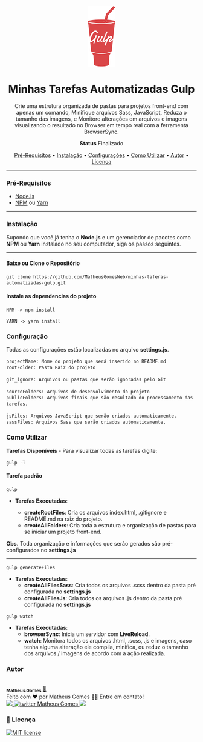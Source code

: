   
<p align="center">  
<img src="./readme/gulp.png" alt="Gulp"/>
</p>

<h1 align="center">
Minhas Tarefas Automatizadas Gulp
</h1>

<p align="center">
  Crie uma estrutura organizada de pastas para projetos front-end com apenas um comando, Minifique arquivos Sass, JavaScript, Reduza o tamanho das imagens, e Monitore alterações em arquivos e imagens visualizando o resultado no Browser em tempo real com a ferramenta BrowserSync. 
</p>

<p align="center"><b>Status</b> Finalizado</p>

<p align="center">
 <a href="#pré-requisitos">Pré-Requisitos</a> •
 <a href="#instalação">Instalação</a> • 
 <a href="#onfiguração">Configurações</a> • 
 <a href="#como-utilizar">Como Utilizar</a> • 
 <a href="#autor">Autor</a> • 
 <a href="#memo-licença">Licença</a>
</p>

___

### Pré-Requisitos

* [Node.js](https://nodejs.org/en/)
* [NPM](https://www.npmjs.com/) ou [Yarn](https://yarnpkg.com/)

___

### Instalação

Supondo que você já tenha o **Node.js** e um gerenciador de pacotes como **NPM** ou **Yarn** instalado no seu computador, siga os passos seguintes.

___

#### Baixe ou Clone o Repositório

``` 
git clone https://github.com/MatheusGomesWeb/minhas-taferas-automatizadas-gulp.git
```

#### Instale as dependencias do projeto

``` 
NPM -> npm install
```

``` 
YARN -> yarn install
```

### Configuração

Todas as configurações estão localizadas no arquivo **settings.js**.

``` 
projectName: Nome do projeto que será inserido no README.md
rootFolder: Pasta Raiz do projeto

git_ignore: Arquivos ou pastas que serão ignoradas pelo Git

sourceFolders: Arquivos de desenvolvimento do projeto
publicFolders: Arquivos finais que são resultado do processamento das tarefas.

jsFiles: Arquivos JavaScript que serão criados automaticamente.
sassFiles: Arquivos Sass que serão criados automaticamente.
```

### Como Utilizar

**Tarefas Disponíveis** - Para visualizar todas as tarefas digite:

``` 
gulp -T
```

#### Tarefa padrão

``` 
gulp
```

* **Tarefas Executadas**:

  + **createRootFiles**: Cria os arquivos index.html, .gitignore e README.md na raiz do projeto.
  + **createAllFolders**: Cria toda a estrutura e organização de pastas para se iniciar um projeto front-end.

  
**Obs.** Toda organização e informações que serão gerados são pré-configurados no **settings.js**

___

``` 
gulp generateFiles
```

* **Tarefas Executadas**:
  + **createAllFilesSass**: Cria todos os arquivos .scss dentro da pasta pré configurada no **settings.js**
  + **createAllFilesJs**: Cria todos os arquivos .js dentro da pasta pré configurada no **settings.js**

``` 
gulp watch
```

* **Tarefas Executadas**: 
  + **browserSync**: Inicia um servidor com **LiveReload**.
  + **watch**: Monitora todos os arquivos .html, .scss, .js e imagens, caso tenha alguma alteração ele compila, minifica, ou reduz o tamanho dos arquivos / imagens de acordo com a ação realizada.

### Autor

<a href="https://github.com/MatheusGomesWeb">
 <img style="border-radius: 50%; " src="https://avatars3.githubusercontent.com/u/12579898?s=96&v=4" width="100px; " alt=""/>
 <br />
 <sub><b>Matheus Gomes</b></sub></a> <a href="https://github.com/MatheusGomesWeb" title="Matheus Gomes Web">🚀</a>
 <br>
Feito com ❤️ por Matheus Gomes 👋🏽 Entre em contato!
<br>
<a href="https://www.linkedin.com/in/matheusgomes/" target="_blank">
<img src="https://img.shields.io/badge/-Matheus-blue?style=flat-square&logo=Linkedin&logoColor=white&link=https://www.linkedin.com/in/matheusgomes/"/>
 </a>
 <a href="https://twitter.com/MatheusGomesWeb" target="_blank">
<img alt="twitter Matheus Gomes" src="https://img.shields.io/badge/-@MatheusGomesWeb-%231ca0f1?style=flat-square&logo=twitter&logoColor=white&link=https://twitter.com/MatheusGomesWeb"/>
 </a>
 <a href="https://www.facebook.com/matheusgomesrdj/" target="_blank">
<img src="https://img.shields.io/badge/-MatheusGomes-%234267b2?style=flat-square&logo=facebook&logoColor=white&link=https://www.facebook.com/matheusgomesrdj/"/>
</a>

### :memo: Licença

[![MIT license](https://img.shields.io/badge/License-MIT-blue.svg)](https://lbesson.mit-license.org/)
